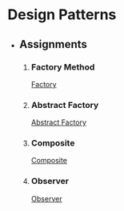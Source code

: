 # Design Patterns
- ## Assignments
  1. ### Factory Method
      [Factory](src/main/java/Factory)
  2. ### Abstract Factory
      [Abstract Factory](src/main/java/AbstractFactory/)
  3. ### Composite
      [Composite](src/main/java/Composite/)
  4. ### Observer
      [Observer](src/main/java/Observer/)